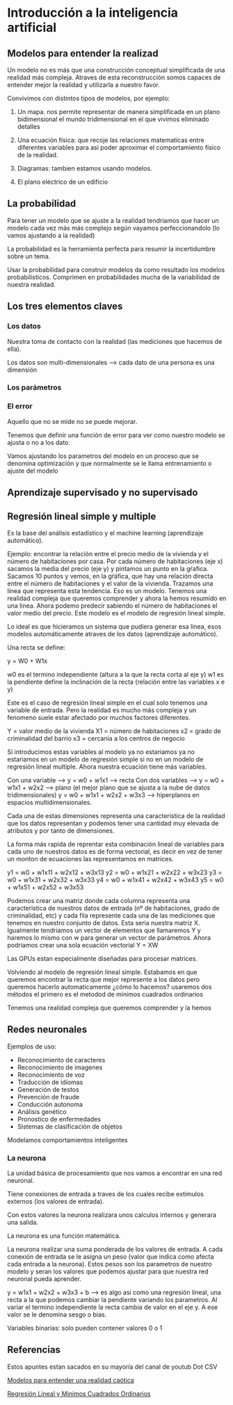 # Introducción a la inteligencia artificial

## Modelos para entender la realizad

Un modelo no es más que una construcción conceptual simplificada de una realidad más compleja.
Atraves de esta reconstrucción somos capaces de entender mejor la realidad y utilizarla a nuestro favor.

Convivimos con distintos tipos de modelos, por ejemplo:

1) Un mapa. nos permite representar de manera simplificada en un plano bidimensional el mundo tridimensional en el que vivimos eliminado detalles 

2) Una ecuación física: que recoje las relaciones matematicas entre diferentes variables para asi poder aproximar el comportamiento físico de la realidad.

3) Diagramas: tambien estamos usando modelos.

4) El plano eléctrico de un edificio

## La probabilidad

Para tener un modelo que se ajuste a la realidad tendriamos que hacer un modelo cada vez más más complejo según vayamos perfeccionandolo (lo vamos ajustando a la realidad)


La probabilidad es la herramienta perfecta para resumir la incertidumbre sobre un tema.

Usar la probabilidad para construir modelos da como resultado los modelos probabilisticos. Comprimen en probabilidades mucha de la variabilidad de nuestra realidad.

## Los tres elementos claves

### Los datos

Nuestra toma de contacto con la realidad (las mediciones que hacemos de ella).

Los datos son multi-dimensionales --> cada dato de una persona es una dimensión 

### Los parámetros


### El error

Aquello que no se mide no se puede mejorar.

Tenemos que definir una función de error para ver como nuestro modelo se ajusta o no a los dato.

Vamos ajustando los parametros del modelo en un proceso que se denomina optimización y que normalmente se le llama entrenamiento o ajuste del modelo 


## Aprendizaje supervisado y no supervisado


## Regresión lineal simple y multiple

Es la base del análisis estadístico y el machine learning (aprendizaje automático).

Ejemplo: encontrar la relación entre el precio medio de la vivienda y el número de habitaciones por casa. Por cada número de habitaciones (eje x) sacamos la media del precio (eje y) y pintamos un punto en la gŕafica. Sacamos 10 puntos y vemos, en la gŕáfica, que hay una relación directa entre el número de habitaciones y el valor de la vivienda. Trazamos una linea que representa esta tendencia. Eso es un modelo. Tenemos una realidad compleja que queremos comprender y ahora la hemos resumido en una linea. Ahora podemo predecir sabiendo el número de habitaciones el valor medio del precio. Este modelo es el modelo de regresión lineal simple. 

Lo ideal es que hicieramos un sistema que pudiera generar esa linea, esos modelos automáticamente atraves de los datos (aprendizaje automático).

Una recta se define: 

y = W0 + W1x 

w0 es el termino independiente (altura a la que la recta corta al eje y)
w1 es la pendiente define la inclinación de la recta (relación entre las variables x e y)

Este es el caso de regresión lineal simple en el cual solo tenemos una variable de entrada. Pero la realidad es mucho más compleja y un fenomeno suele estar afectado por muchos factores diferentes.

Y = valor medio de la vivienda
X1 = número de habitaciones
x2 = grado de criminalidad del barrio
x3 = cercania a los centros de negocio

Si introducimos estas variables al modelo ya no estariamos ya no estariamos en un modelo de regresión simple si no en un modelo de regresión lineal multiple. Ahora nuestra ecuación tiene más variables.

Con una variable --> y = w0 + w1x1 --> recta
Con dos variables --> y = w0 + w1x1 + w2x2 --> plano (el mejor plano que se ajusta a la nube de datos tridimensionales)
y = w0 + w1x1 + w2x2 + w3x3 --> hiperplanos en espacios multidimensionales.

Cada una de estas dimensiones representa una caracteristica de la realidad que los datos representan y podemos tener una cantidad muy elevada de atributos y por tanto de dimensiones.

La forma más rapida de reprentar esta combinación lineal de variables para cada uno de nuestros datos es de forma vectorial, es decir en vez de tener un monton de ecuaciones las representamos en matrices.

y1 = w0 + w1x11 + w2x12 + w3x13
y2 = w0 + w1x21 + w2x22 + w3x23
y3 = w0 + w1x31 + w2x32 + w3x33
y4 = w0 + w1x41 + w2x42 + w3x43
y5 = w0 + w1x51 + w2x52 + w3x53

Podemos crear una matriz donde cada columna representa una caracteristica de nuestros datos de entrada (nº de habitaciones, grado de criminalidad, etc) y cada fila represente cada una de las mediciones que tenemos en nuestro conjunto de datos. Esta seria nuestra matriz X. Igualmente tendriamos un vector de elementos que llamaremos Y y haremos lo mismo con w para generar un vector de parámetros. Ahora podriamos crear una sola ecuación vectorial Y = XW

Las GPUs estan especialmente diseñadas para procesar matrices. 

Volviendo al modelo de regresión lineal simple. Estabamos en que queremos encontrar la recta que mejor represente a los datos pero queremos hacerlo automaticamente ¿cómo lo hacemos? usaremos dos métodos el primero es el metodod de minimos cuadrados ordinarios










Tenemos una realidad compleja que queremos comprender y la hemos 

## Redes neuronales
Ejemplos de uso:
* Reconocimiento de caracteres
* Reconocimiento de imagenes
* Reconocimiento de voz
* Traducción de idiomas
* Generación de testos
* Prevención de fraude
* Conducción autonoma
* Análisis genético
* Pronostico de enfermedades
* Sistemas de clasificación de objetos

Modelamos comportamientos inteligentes

### La neurona

La unidad básica de procesamiento que nos vamos a encontrar en una red neuronal.

Tiene conexiones de entrada a traves de los cuales recibe extimulos externos (los valores de entrada).

Con estos valores la neurona realizara unos calculos internos y generara una salida.

La neurona es una función matemática.

La neurona realizar una suma ponderada de los valores de entrada. A cada conexión de entrada se le asigna un peso (valor que indica como afecta cada entrada a la neurona). Estos pesos son los parametros de nuestro modelo y seran los valores que podemos ajustar para que nuestra red neuronal pueda aprender.

y = w1x1 + w2x2 + w3x3 + b --> es algo asi como una regresión lineal, una recta a la que podemos cambiar la pendiente variando los parametros. Al variar el termino independiente la recta cambia de valor en el eje y. A ese valor se le denomina sesgo o bias.

Variables binarias: solo pueden contener valores 0 o 1























## Referencias

Estos apuntes estan sacados en su mayoría del canal de youtub Dot CSV 

 [Modelos para entender una realidad caótica](https://www.youtube.com/watch?v=Sb8XVheowVQ)
 
 [Regresión Lineal y Mínimos Cuadrados Ordinarios](https://www.youtube.com/watch?v=k964_uNn3l0)
















